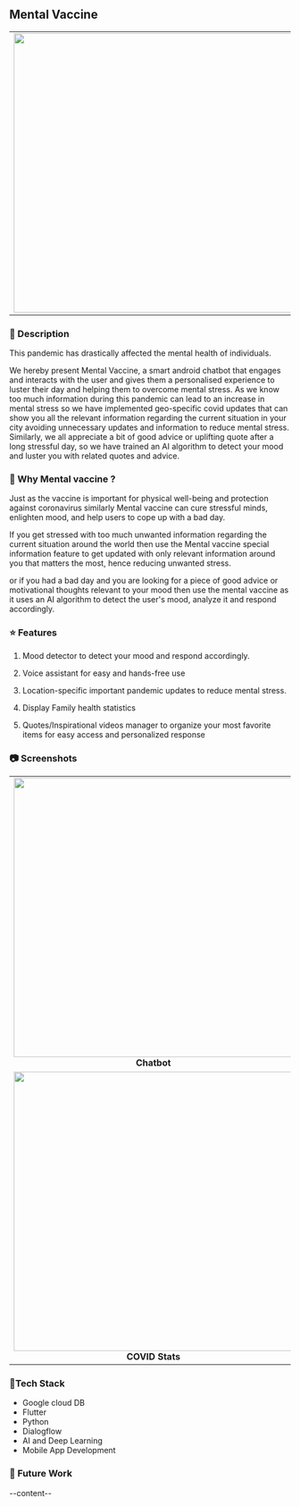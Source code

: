## Mental Vaccine

<table>
    <td><img height="500" src="https://i.imgur.com/p5tdE1P.png" /></td>
</table>

### 🧠 Description 

This pandemic has drastically affected the mental health of individuals. 

We hereby present Mental Vaccine, a smart android chatbot that engages and interacts with the user and gives them a personalised experience to luster their day and helping them to overcome mental stress. As we know too much information during this pandemic can lead to an increase in mental stress so we have implemented geo-specific covid updates that can show you all the relevant information regarding the current situation in your city avoiding unnecessary updates and information to reduce mental stress.
Similarly, we all appreciate a bit of good advice or uplifting quote after a long stressful day, so we have trained an AI algorithm to detect your mood and luster you with related quotes and advice. 



### 🤔 Why Mental vaccine ? 
Just as the vaccine is important for physical well-being and protection against coronavirus similarly Mental vaccine can cure stressful minds, enlighten mood, and help users to cope up with a bad day.

If you get stressed with too much unwanted information regarding the current situation around the world then use the Mental vaccine special information feature to get updated with only relevant information around you that matters the most, hence reducing unwanted stress.

or if you had a bad day and you are looking for a piece of good advice or motivational thoughts relevant to your mood then use the mental vaccine as it uses an AI algorithm to detect the user's mood, analyze it and respond accordingly.



### :star: Features 

1. Mood detector to detect your mood and respond accordingly.

2. Voice assistant for easy and hands-free use

3. Location-specific important pandemic updates to reduce mental stress.

4. Display Family health statistics

5. Quotes/Inspirational videos manager to organize your most favorite items for easy access and personalized response

   

### :camera: Screenshots

<table>
     <tr>
          <td><img height="500" src="https://i.imgur.com/uQdCdI2.jpg" /><br /><center><b>Chatbot</b></center></td>
          <td><img height="500" src="https://i.imgur.com/ghaBlb1.jpg" /><br /><center><b>Voice Assistant</b></center></td>
          <td><img height="500" src="https://i.imgur.com/SEkc1Yf.jpg" /><br /><center><b>Fetched Tweets</b></center></td>
     </tr>
     <tr>
          <td><img height="500" src="https://i.imgur.com/oXUjy1u.jpg" /><br /><center><b>COVID Stats</b></center></td>
          <td><img height="500" src="https://i.imgur.com/KEOQcGI.jpg" /><br /><center><b>Library</b></center></td>
          <td><img height="500" src="https://i.imgur.com/2jNgJj7.jpg" /><br /><center><b>Family Stats</b></center></td>
     </tr>
</table>



### :wrench:Tech Stack

* Google cloud DB
* Flutter
* Python
* Dialogflow
* AI and Deep Learning
* Mobile App Development



### :satellite: Future Work
--content-- 

